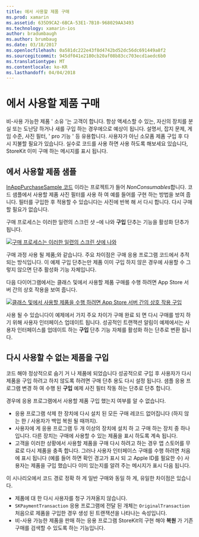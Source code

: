 ```yaml
---
title: 에서 사용할 제품 구매
ms.prod: xamarin
ms.assetid: 635D9CA2-6BCA-53E1-7B10-968029AA3493
ms.technology: xamarin-ios
author: bradumbaugh
ms.author: brumbaug
ms.date: 03/18/2017
ms.openlocfilehash: 0a581dc222e43f8d4742bd52dc56dc691449a8f2
ms.sourcegitcommit: 945df041e2180cb20af08b83cc703ecd1aedc6b0
ms.translationtype: MT
ms.contentlocale: ko-KR
ms.lasthandoff: 04/04/2018
---
```

# <a name="purchasing-non-consumable-products"></a>에서 사용할 제품 구매

비-사용 가능한 제품 ' 소유 '는 고객이 합니다. 항상 액세스할 수 있는, 자신의 장치를 분실 또는 도난당 하거나 새를 구입 하는 경우에으로 예상이 됩니다. 설명서, 잡지 문제, 게임 수준, 사진 필터, ' pro 기능 ' 등 유용합니다. 사용자가 아닌 소모품 제품 구입 후 다시 지불할 필요가 있습니다. 실수로 코드를 사용 하면 사용 하도록 해보세요 있습니다, StoreKit 이미 구매 하는 메시지를 표시 됩니다.

## <a name="non-consumable-products-sample"></a>에서 사용할 제품 샘플

[InAppPurchaseSample 코드](https://developer.xamarin.com/samples/monotouch/StoreKit/) 이라는 프로젝트가 들어 *NonConsumables*합니다. 코드 샘플에서 사용할 제품 사진 필터를 사용 하 여 예를 들어를 구현 하는 방법을 보여 줍니다. 필터를 구입한 후 적용할 수 있습니다는 사진에 반복 해 서 다시 합니다. 다시 구매할 필요가 없습니다.   
   
   
   
 구매 프로세스는 이러한 일련의 스크린 샷 –에 나와 **구입** 단추는 기능을 활성화 단추가 됩니다.   
   
   
   
 [![](purchasing-non-consumable-products-images/image34.png "구매 프로세스는 이러한 일련의 스크린 샷에 나와")](purchasing-non-consumable-products-images/image34.png#lightbox)   
   
   
   
 구매 과정 사용 될 제품;와 같습니다. 주요 차이점은 구매 응용 프로그램 코드에서 추적 되는 방식입니다. 이 예제 구입 단추는만 제품 이미 구입 하지 않은 경우에 사용할 수 그렇지 않으면 단추 활성화 기능 자체입니다.   
   
   
   

다음 다이어그램에서는 클래스 및에서 사용할 제품 구매를 수행 하려면 App Store 서버 간의 상호 작용을 보여 줍니다.   
   
   
   
 [![](purchasing-non-consumable-products-images/image35.png "클래스 및에서 사용할 제품을 수행 하려면 App Store 서버 간의 상호 작용 구입")](purchasing-non-consumable-products-images/image35.png#lightbox)   
   
   
   
 사용 될 수 있습니다이 예제에서 가지 주요 차이가 구매 완료 되 면 다시 구매를 방지 하기 위해 사용자 인터페이스 업데이트 됩니다. 성공적인 트랜잭션 알림이 예제에서는 사용자 인터페이스를 업데이트 하는 **구입** 단추 기능 자체를 활성화 하는 단추로 변환 됩니다.

## <a name="re-purchasing-non-consumable-products"></a>다시 사용할 수 없는 제품을 구입

코드 해야 정상적으로 숨기 거 나 제품에 되었습니다 성공적으로 구입 후 사용자가 다시 제품을 구입 하려고 하지 않도록 하려면 구매 단추 용도 다시 설정 됩니다. 샘플 응용 프로그램 변경 하 여 수행 된 **구입** 예제 사진 필터 작동 하는 단추로 단추 합니다.   
   
   
   
 경우에 응용 프로그램에서 사용할 제품 구입 했는지 여부를 알 수 없습니다.

-  응용 프로그램 삭제 한 장치에 다시 설치 된 모든 구매 레코드 없어집니다 (하지 않는 한 / 사용자가 백업 복원 될 때까지). 
-  사용자에 게 응용 프로그램 두 개 이상의 장치에 설치 하 고 구매 하는 장치 중 하나입니다. 다른 장치는 구매에 사용할 수 있는 제품을 표시 하도록 계속 됩니다. 
-  고객을 이러한 상황에서 사용할 제품을 구매 다시 하려고 하는 경우 앱 스토어를 무료로 다시 제품을 충족 합니다. 그러나 사용자 인터페이스 구매를 수행 하려면 처음에 표시 됩니다 (예를 들어 하면 확인 경고가 표시 되 고 Apple ID를 필요한 수) 사용자는 제품을 구입 했습니다 이미 있는지를 알려 주는 메시지가 표시 다음 됩니다.  
   
   
   
 이 시나리오에서 코드 경로 정확 하 게 일반 구매와 동일 하 게, 유일한 차이점은 있습니다.

-  제품에 대 한 다시 사용자를 청구 가져올지 않습니다.
-  `SKPaymentTransaction` 응용 프로그램에 전달 된 개체는 `OriginalTransaction` 처음으로 제품을 구입한 경우 생성 된 트랜잭션을 나타나는 속성입니다. 
-  비-사용 가능한 제품을 판매 하는 응용 프로그램 StoreKit의 구현 해야 **복원** 가 기존 구매를 검색할 수 있도록 하는 기능입니다. 
